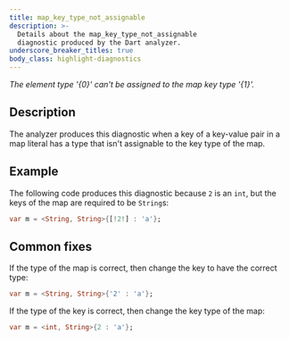```yaml
---
title: map_key_type_not_assignable
description: >-
  Details about the map_key_type_not_assignable
  diagnostic produced by the Dart analyzer.
underscore_breaker_titles: true
body_class: highlight-diagnostics
---
```


_The element type '{0}' can't be assigned to the map key type '{1}'._

## Description

The analyzer produces this diagnostic when a key of a key-value pair in a
map literal has a type that isn't assignable to the key type of the map.

## Example

The following code produces this diagnostic because `2` is an `int`, but
the keys of the map are required to be `String`s:

```dart
var m = <String, String>{[!2!] : 'a'};
```

## Common fixes

If the type of the map is correct, then change the key to have the correct
type:

```dart
var m = <String, String>{'2' : 'a'};
```

If the type of the key is correct, then change the key type of the map:

```dart
var m = <int, String>{2 : 'a'};
```

